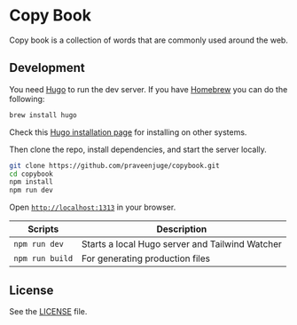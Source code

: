 # Copy Book

Copy book is a collection of words that are commonly used around the web.

## Development

You need [Hugo](https://gohugo.io/) to run the dev server. If you have [Homebrew](https://brew.sh/) you can do the following:

```sh
brew install hugo
```

Check this [Hugo installation page](https://gohugo.io/getting-started/installing/) for installing on other systems.

Then clone the repo, install dependencies, and start the server locally.

```sh
git clone https://github.com/praveenjuge/copybook.git
cd copybook
npm install
npm run dev
```

Open [`http://localhost:1313`](http://localhost:1313) in your browser.

| Scripts         | Description                                     |
| --------------- | ----------------------------------------------- |
| `npm run dev`   | Starts a local Hugo server and Tailwind Watcher |
| `npm run build` | For generating production files                 |

## License

See the [LICENSE](https://github.com/praveenjuge/copybook/blob/main/LICENSE) file.
